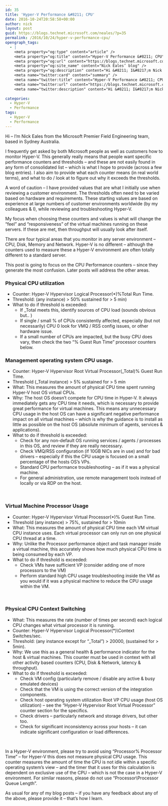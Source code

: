 ```yaml
---
id: 35
title: 'Hyper-V Performance &#8211; CPU'
date: 2016-10-24T20:58:58+00:00
author: nick
layout: post
guid: https://blogs.technet.microsoft.com/neales/?p=35
permalink: /2016/10/24/hyper-v-performance-cpu/
opengraph_tags:
  - |
    <meta property="og:type" content="article" />
    <meta property="og:title" content="Hyper-V Performance &#8211; CPU" />
    <meta property="og:url" content="https://blogs.technet.microsoft.com/neales/2016/10/24/hyper-v-performance-cpu/" />
    <meta property="og:site_name" content="Nick Eales’ blog" />
    <meta property="og:description" content="Hi &#8211; I&#8217;m Nick Eales from the Microsoft Premier Field Engineering team, based in Sydney Australia. I frequently get asked by both Microsoft people as well as customers how to monitor Hyper-V. This generally really means that people want specific performance counters and thresholds &#8211; and these are not easily found in any form of..." />
    <meta name="twitter:card" content="summary" />
    <meta name="twitter:title" content="Hyper-V Performance &#8211; CPU" />
    <meta name="twitter:url" content="https://blogs.technet.microsoft.com/neales/2016/10/24/hyper-v-performance-cpu/" />
    <meta name="twitter:description" content="Hi &#8211; I&#8217;m Nick Eales from the Microsoft Premier Field Engineering team, based in Sydney Australia. I frequently get asked by both Microsoft people as well as customers how to monitor Hyper-V. This generally really means that people want specific performance counters and thresholds &#8211; and these are not easily found in any form of..." />
    
categories:
  - Hyper-V
  - Performance
tags:
  - Hyper-V
  - Performance
---
```

Hi &#8211; I&#8217;m Nick Eales from the Microsoft Premier Field Engineering team, based in Sydney Australia.

I frequently get asked by both Microsoft people as well as customers how to monitor Hyper-V. This generally really means that people want specific performance counters and thresholds &#8211; and these are not easily found in any form of consolidated list &#8211; which is what I hope to provide (across a few blog entries). I also aim to provide what each counter means (in real world terms), and what to do / look at to figure out why it exceeds the thresholds.

A word of caution &#8211; I have provided values that are what I initially use when reviewing a customer environment. The thresholds often need to be varied based on hardware and requirements. These starting values are based on experience at large numbers of customer environments worldwide (by my colleagues & I), while reviewing and troubleshooting Hyper-V.

My focus when choosing these counters and values is what will change the &#8220;feel&#8221; and &#8220;responsiveness&#8221; of the virtual machines running on these servers. If these are met, then throughput will usually look after itself.

There are four typical areas that you monitor in any server environment &#8211; CPU, Disk, Memory and Network. Hyper-V is no different &#8211; although the counters used to measure these a Hyper-V environment are often totally different to a standard server.

This post is going to focus on the CPU Performance counters &#8211; since they generate the most confusion. Later posts will address the other areas.

### Physical CPU utilization

  * Counter: Hyper-V Hypervisor Logical Processor(*)\%Total Run Time.
  * Threshold: (any instance) > 50% sustained for > 5 min)
  * What to do if threshold is exceeded: 
      * <div style="margin-right: 0px">
          If _Total meets this, identify sources of CPU load (sounds obvious but.. )
        </div>
    
      * <div style="margin-right: 0px">
          If single / small % of CPUs consistently affected, especially (but not necessarily) CPU 0 look for VMQ / RSS config issues, or other hardware issue.
        </div>
    
      * <div style="margin-right: 0px">
          If a small number of CPUs are impacted, but the busy CPU does vary, then check the two &#8220;% Guest Run Time&#8221; processor counters below.
        </div>

### Management operating system CPU usage.

  * Counter: Hyper-V Hypervisor Root Virtual Processor(_Total)\% Guest Run Time.
  * Threshold (_Total instance) > 5% sustained for > 5 min
  * What: This measures the amount of physical CPU time spent running Hyper-V host OS virtual CPUs.
  * Why: The host OS doesn&#8217;t compete for CPU time in Hyper-V. It always immediately gets any CPU time it needs, which is necessary to provide great performance for virtual machines. This means any unnecessary CPU usage in the host OS can have a significant negative performance impact on all virtual machines &#8211; which is why the guidance is to install as little as possible on the host OS (absolute minimum of agents, services & applications).
  * What to do if threshold is exceeded: 
      * Check for any non-default OS running services / agents / processes in this OS, and review if they are really necessary.
      * Check VMQ/RSS configuration (if 10GB NICs are in use) and for bad drivers &#8211; especially if this the CPU usage is focused on a small percentage of the hosts OS&#8217;s VPs.
      * Standard CPU performance troubleshooting &#8211; as if it was a physical machine.
      * For general administration, use remote management tools instead of locally or via RDP on the host.

&nbsp;

### Virtual Machine Processor Usage

  * Counter: Hyper-V Hypervisor Virtual Processor(*)\% Guest Run Time.
  * Threshold (any instance) > 75%, sustained for > 10min
  * What: This measures the amount of physical CPU time each VM virtual CPU instance uses. Each virtual processor can only run on one physical CPU thread at a time.
  * Why: Unlike the Processor performance object and task manager inside a virtual machine, this accurately shows how much physical CPU time is being consumed by each VP.
  * What to do if threshold is exceeded: 
      * Check VMs have sufficient VP (consider adding one of more processors to the VM)
      * Perform standard high CPU usage troubleshooting inside the VM as you would if it was a physical machine to reduce the CPU usage within the VM.

&nbsp;

### Physical CPU Context Switching

  * What: This measures the rate (number of times per second) each logical CPU changes what virtual processor it is running.
  * Counter: Hyper-V Hypervisor Logical Processor(*)\Context Switches/sec.
  * Threshold: (any instance except for &#8220;_Total&#8221;) > 20000, (sustained for > 5min).
  * Why: We use this as a general health & performance indicator for the host & virtual machines. This counter must be used in context with all other activity based counters (CPU, Disk & Network, latency & throughput).
  * What to do if threshold is exceeded: 
      * Check VM config (particularly remove / disable any active & busy emulated devices)
      * Check that the VM is using the correct version of the integration components.
      * Check host operating system utilization Root VP CPU usage (host OS utilization) &#8211; see the &#8220;Hyper-V Hypervisor Root Virtual Processor&#8221; counter section for the specifics.
      * Check drivers &#8211; particularly network and storage drivers, but other too.
      * Check for significant inconsistency across your hosts &#8211; it can indicate significant configuration or load differences.

&nbsp;

In a Hyper-V environment, please try to avoid using &#8220;Processor\% Processor Time&#8221; &#8211; for Hyper-V this does not measure physical CPU usage. This counter measures the amount of time the CPU is not idle within a specific operating system&#8217;s view &#8211; and the timer that it uses for this calculation is dependent on exclusive use of the CPU &#8211; which is not the case in a Hyper-V environment. For similar reasons, please do not use &#8220;Processor\Processor Queue Length&#8221;.

As usual for any of my blog posts &#8211; if you have any feedback about any of the above, please provide it &#8211; that&#8217;s how I learn.